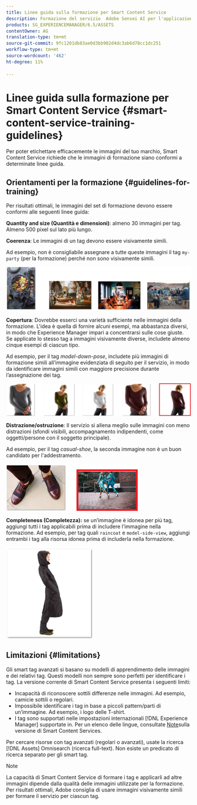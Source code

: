 ```yaml
---
title: Linee guida sulla formazione per Smart Content Service
description: Formazione del servizio  Adobe Sensei AI per l'applicazione di smart tag alle risorse
products: SG_EXPERIENCEMANAGER/6.5/ASSETS
contentOwner: AG
translation-type: tm+mt
source-git-commit: 9fc1201db83ae0d3bb902d4dc3ab6d78cc1dc251
workflow-type: tm+mt
source-wordcount: '462'
ht-degree: 11%

---
```



# Linee guida sulla formazione per Smart Content Service {#smart-content-service-training-guidelines}

Per poter etichettare efficacemente le immagini del tuo marchio, Smart Content Service richiede che le immagini di formazione siano conformi a determinate linee guida.

## Orientamenti per la formazione {#guidelines-for-training}

Per risultati ottimali, le immagini del set di formazione devono essere conformi alle seguenti linee guida:

**Quantity and size (Quantità e dimensioni)**: almeno 30 immagini per tag. Almeno 500 pixel sul lato più lungo.

**Coerenza**: Le immagini di un tag devono essere visivamente simili.

Ad esempio, non è consigliabile assegnare a tutte queste immagini il tag `my-party` (per la formazione) perché non sono visivamente simili.

![Immagini illustrative per esemplificare le linee guida per la formazione](/help/assets/assets/do-not-localize/coherence.png)

**Copertura**: Dovrebbe esserci una varietà sufficiente nelle immagini della formazione. L&#39;idea è quella di fornire alcuni esempi, ma abbastanza diversi, in modo che  Experience Manager impari a concentrarsi sulle cose giuste. Se applicate lo stesso tag a immagini visivamente diverse, includete almeno cinque esempi di ciascun tipo.

Ad esempio, per il tag *model-down-pose*, includete più immagini di formazione simili all’immagine evidenziata di seguito per il servizio, in modo da identificare immagini simili con maggiore precisione durante l’assegnazione dei tag.

![Immagini illustrative per esemplificare le linee guida per la formazione](/help/assets/assets/do-not-localize/coverage_1.png)

**Distrazione/ostruzione**: Il servizio si allena meglio sulle immagini con meno distrazioni (sfondi visibili, accompagnamento indipendenti, come oggetti/persone con il soggetto principale).

Ad esempio, per il tag *casual-shoe*, la seconda immagine non è un buon candidato per l&#39;addestramento.

![Immagini illustrative per esemplificare le linee guida per la formazione](/help/assets/assets/do-not-localize/distraction.png)

**Completeness (Completezza):** se un’immagine è idonea per più tag, aggiungi tutti i tag applicabili prima di includere l’immagine nella formazione. Ad esempio, per tag quali `raincoat` e `model-side-view`, aggiungi entrambi i tag alla risorsa idonea prima di includerla nella formazione.

![Immagini illustrative per esemplificare le linee guida per la formazione](/help/assets/assets/do-not-localize/completeness.png)

## Limitazioni  {#limitations}

Gli smart tag avanzati si basano su modelli di apprendimento delle immagini e dei relativi tag. Questi modelli non sempre sono perfetti per identificare i tag. La versione corrente di Smart Content Service presenta i seguenti limiti:

* Incapacità di riconoscere sottili differenze nelle immagini. Ad esempio, camicie sottili o regolari.
* Impossibile identificare i tag in base a piccoli pattern/parti di un’immagine. Ad esempio, i logo delle T-shirt.
* I tag sono supportati nelle impostazioni internazionali [!DNL Experience Manager] supportate in. Per un elenco delle lingue, consultate [Note](https://docs.adobe.com/content/help/en/experience-manager-64/release-notes/smart-content-service-release-notes.html)sulla versione di Smart Content Services.

Per cercare risorse con tag avanzati (regolari o avanzati), usate la ricerca [!DNL Assets] Omnisearch (ricerca full-text). Non esiste un predicato di ricerca separato per gli smart tag.

>[!NOTE]
>
>La capacità di Smart Content Service di formare i tag e applicarli ad altre immagini dipende dalla qualità delle immagini utilizzate per la formazione. Per risultati ottimali,  Adobe consiglia di usare immagini visivamente simili per formare il servizio per ciascun tag.
